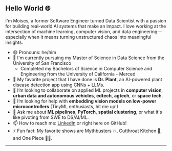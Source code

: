 ## Hello World 🌐

I'm Moises, a former Software Engineer turned Data Scientist with a passion for building real-world AI systems that make an impact. I love working at the intersection of machine learning, computer vision, and data engineering—especially when it means turning unstructured chaos into meaningful insights.

- 😄 Pronouns: he/him
- 🏫 I'm currently pursuing my Master of Science in Data Science from the University of San Francisco
    - Completed my Bachelors of Science in Computer Science and Engineering from the University of California - Merced
- 🔭 My favorite project that I have done is **Dr. Plant**, an AI-powered plant disease detection app using CNNs + LLMs.
- 👯 I’m looking to collaborate on applied ML projects in **computer vision**, **urban data and autonomous vehicles**, **edtech**, **agtech**, or **space tech**.
- 🤔 I’m looking for help with **embedding vision models on low-power microcontrollers** (TinyML enthusiasts, hit me up!)
- 💬 Ask me about **ML pipelines**, **PyTorch**, **spatial clustering**, or what it's like pivoting from SWE to DS/AI/ML.
- 📫 How to reach me: [LinkedIn](https://www.linkedin.com/in/moiseslimon/) or right here on GitHub!
- ⚡ Fun fact: My favorite shows are Mythbusters 💥, Cutthroat Kitchen 🔪, and One Piece 🏴‍☠️.
---

